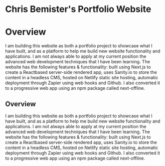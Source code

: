 # Chris Bemister's Portfolio Website

# Overview

I am building this website as both a portfolio project to showcase what I have built, and as a platform to help me build new website functionality and applications. I am not always able to apply at my current position the advanced web development techniques that I have been learning. The website has the following features & functionality: built using Next.js to create a Reactbased server-side rendered app, uses Sanity.io to store the content in a headless CMS, hosted on Netlify static site hosting, automatic deployment through Zapier using web hooks and Github. I also converted it to a progressive web app using an npm package called next-offline.   

## Overview

I am building this website as both a portfolio project to showcase what I have built, and as a platform to help me build new website functionality and applications. I am not always able to apply at my current position the advanced web development techniques that I have been learning. The website has the following features & functionality: built using Next.js to create a Reactbased server-side rendered app, uses Sanity.io to store the content in a headless CMS, hosted on Netlify static site hosting, automatic deployment through Zapier using web hooks and Github. I also converted it to a progressive web app using an npm package called next-offline.
